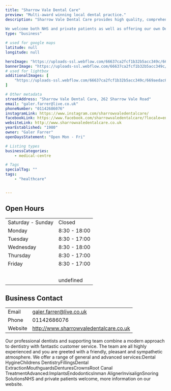 ```yaml
---
title: "Sharrow Vale Dental Care"
preview: "Multi-award winning local dental practice."
description: "Sharrow Vale Dental Care provides high quality, comprehensive dental care for all the family.
   
We welcome both NHS and private patients as well as offering our own Dental Plan."
type: "business"

# used for google maps
latitude: null
longitude: null

heroImage: "https://uploads-ssl.webflow.com/66637ca2fcf1b32b5acc349c/669aedac6680cb4396cf4468_IMG_6369%20-%20Galer%20Farrer.jpeg"
bannerImage: "https://uploads-ssl.webflow.com/66637ca2fcf1b32b5acc349c/669aedefc885ef7ffb6cd166_IMG_6370%20-%20Galer%20Farrer.jpeg"
# used for lightbox
additionalImages: [
    "https://uploads-ssl.webflow.com/66637ca2fcf1b32b5acc349c/669aedac6680cb4396cf4468_IMG_6369%20-%20Galer%20Farrer.jpeg"
]

# Other metadata
streetAddress: "Sharrow Vale Dental Care, 262 Sharrow Vale Road"
email: "galer.farrer@live.co.uk"
phoneNumber: "01142686076"
instagramLink: https://www.instagram.com/sharrowvaledentalcare/
facebookLink: https://www.facebook.com/sharrowvaledentalcare/?locale=en_GB
websiteLink: http://www.sharrowvaledentalcare.co.uk
yearEstablished: "1980"
owner: "Galer Farrer"
openDaysStatement: "Open Mon - Fri"

# Listing types
businessCategories:
    - medical-centre

# Tags
specialTag: ""
tags:
    - "healthcare"


---
```


## Open Hours

| | |
| - | - |
| Saturday - Sunday | Closed |
| Monday | 8:30 - 18:00 |
| Tuesday | 8:30 - 17:00 |
| Wednesday | 8:30 - 18:00 |
| Thursday | 8:30 - 17:00 |
| Friday | 8:30 - 17:00 |
| ‍ |  |
|  | undefined |

## Business Contact

| | |
| - | - |
| Email | galer.farrer@live.co.uk |
| Phone | 01142686076 |
| Website | http://www.sharrowvaledentalcare.co.uk |

Our professional dentists and supporting team combine a modern approach to dentistry with fantastic customer service.
The team are all highly experienced and you are greeted with a friendly, pleasant and sympathetic atmosphere.
We offer a range of general and advanced services:Dental HygineChildrens DentistryFillingsDental ExtractionMouthguardsDenturesCrownsRoot Canal TreatmentAdvanced:ImplantsEndodonticsInman AlignerInvisalignSnoring SolutionsNHS and private patients welcome, more information on our website.

